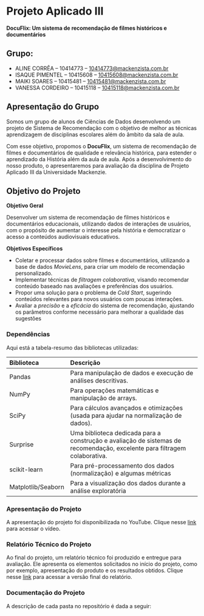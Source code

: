 # Projeto Aplicado III

**DocuFlix: Um sistema de recomendação de filmes históricos e documentários**

##  Grupo:
* ALINE CORRÊA – 10414773 – 10414773@mackenzista.com.br
* ISAQUE PIMENTEL – 10415608 – 10415608@mackenzista.com.br
* MAIKI SOARES – 10415481 – 10415481@mackenzista.com.br
* VANESSA CORDEIRO – 10415118 – 10415118@mackenzista.com.br

## Apresentação do Grupo

Somos um grupo de alunos de Ciências de Dados desenvolvendo um projeto de Sistema de Recomendação com o objetivo de melhor as técnicas aprendizagem de disciplinas escolares além do âmbito da sala de aula.

Com esse objetivo, propomos o **DocuFlix**, um sistema de recomendação de filmes e documentários de qualidade e relevância histórica, para estender o aprendizado da História além da aula de aula. 
Após a desenvolvimento do nosso produto, o apresentaremos para avaliação da disciplina de Projeto Aplicado III da Universidade Mackenzie.

## Objetivo do Projeto

**Objetivo Geral**

Desenvolver um sistema de recomendação de filmes históricos e documentários educacionais, utilizando dados de interações de usuários, com o propósito de aumentar o interesse pela história e democratizar o acesso a conteúdos audiovisuais educativos.

**Objetivos Específicos**
- Coletar e processar dados sobre filmes e documentários, utilizando a base de dados *MovieLens*, para criar um modelo de recomendação personalizado.
- Implementar técnicas de *filtragem colaborativa*, visando recomendar conteúdo baseado nas avaliações e preferências dos usuários.
- Propor uma solução para o problema de *Cold Start*, sugerindo conteúdos relevantes para novos usuários com poucas interações.
- Avaliar a *precisão* e a *eficácia* do sistema de recomendação, ajustando os parâmetros conforme necessário para melhorar a qualidade das sugestões


### Dependências
Aqui está a tabela-resumo das bibliotecas utilizadas:

|Biblioteca|Descrição|
|:----|:----|
|Pandas|Para manipulação de dados e execução de análises descritivas.|
|NumPy|Para operações matemáticas e manipulação de arrays.|
|SciPy|Para cálculos avançados e otimizações (usada para ajudar na normalização de dados).|
|Surprise|Uma biblioteca dedicada para a construção e avaliação de sistemas de recomendação, excelente para filtragem colaborativa.|
|scikit-learn|Para pré-processamento dos dados (normalização) e algumas métricas|
|Matplotlib/Seaborn|Para a visualização dos dados durante a análise exploratória|


### Apresentação do Projeto

A apresentação do projeto foi disponibilizada no YouTube. Clique nesse [link]() para acessar o vídeo.

### Relatório Técnico do Projeto

Ao final do projeto, um relatório técnico foi produzido e entregue para avaliação. Ele apresenta os elementos solicitados no início do projeto, como por exemplo, apresentação do produto e os resultados obtidos. Clique nesse [link]() para acessar a versão final do relatório.

### Documentação do Projeto

A descrição de cada pasta no repositório é dada a seguir:


